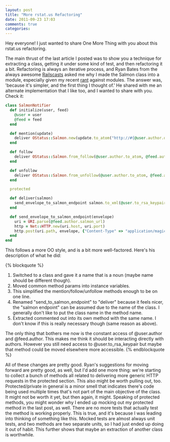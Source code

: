 ```yaml
---
layout: post
title: "More rstat.us Refactoring"
date: 2011-09-23 17:03
comments: true
categories:
---
```


Hey everyone! I just wanted to share One More Thing with you about this rstat.us
refactoring.

The main thrust of the last article I posted was to show you a technique for
extracting a class, getting it under some kind of test, and then refactoring it
a bit. Refactoring is always an iterative process, and Ryan Bates from the
always awesome [Railscasts](http://railscasts.com) asked me why I made the
Salmon class into a module, especially given my recent [rant](/2011/09/06/the-secret-to-rails-oo-design.html)
against modules. The answer was, 'because it's simpler, and the first thing
I thought of.' He shared with me an alternate implementation that I like too,
and I wanted to share with you. Check it:

```ruby app/models/salmon_notifier.rb
class SalmonNotifier
  def initialize(user, feed)
    @user = user
    @feed = feed
  end

  def mention(update)
    deliver OStatus::Salmon.new(update.to_atom("http://#{@user.author.domain}/"))
  end

  def follow
    deliver OStatus::Salmon.from_follow(@user.author.to_atom, @feed.author.to_atom)
  end

  def unfollow
    deliver OStatus::Salmon.from_unfollow(@user.author.to_atom, @feed.author.to_atom)
  end

  protected

  def deliver(salmon)
    send_envelope_to_salmon_endpoint salmon.to_xml(@user.to_rsa_keypair)
  end

  def send_envelope_to_salmon_endpoint(envelope)
    uri = URI.parse(@feed.author.salmon_url)
    http = Net::HTTP.new(uri.host, uri.port)
    http.post(uri.path, envelope, {"Content-Type" => "application/magic-envelope+xml"})
  end
end
```

This follows a more OO style, and is a bit more well-factored. Here's his
description of what he did:

{% blockquote %}
1. Switched to a class and gave it a name that is a noun (maybe name
should be different though).
2. Moved common method params into instance variables.
3. This simplified the mention/follow/unfollow methods enough to be on one line.
4. Renamed "send_to_salmon_endpoint" to "deliver" because it feels
nicer, the "salmon endpoint" can be assumed due to the name of the
class. I generally don't like to put the class name in the method
name.
5. Extracted commented out into its own method with the same name. I
don't know if this is really necessary though (same reason as above).

The only thing that bothers me now is the constant access of
@user.author and @feed.author. This makes me think it should be
interacting directly with authors. However you still need access to
@user.to_rsa_keypair but maybe that method could be moved elsewhere
more accessible.
{% endblockquote %}

All of these changes are pretty good. Ryan's suggestions for moving forward are
pretty good, as well, but I'd add one more thing: we're starting to collect a
bunch of methods all related to delivering more generic HTTP requests in the
protected section. This also might be worth pulling out, too.  Protected/private
in general is a minor smell that indicates there's code being used multiple
times that's not part of the main objective of the class.  It might not be worth
it yet, but then again, it might. Speaking of protected methods, you might
wonder why I ended up mocking out my protected method in the last post, as well.
There are no more tests that actually test the method is working properly.  This
is true, and it's because I was leading into thinking of something like this.
Mocked tests are almost always unit tests, and two methods are two separate
units, so I had just ended up doing it out of habit. This further shows that
maybe an extraction of another class is worthwhile.
